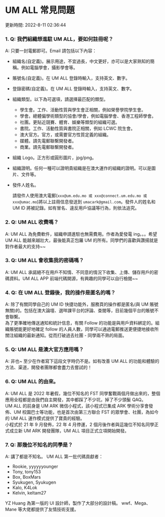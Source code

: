 # UM ALL 常見問題

更新時間: 2022-8-11 02:36:44

### 1. Q: 我們組織想進駐 UM ALL，要如何註冊呢？

A: 只要一封電郵即可。Email 請包括以下內容：

- 組織名(自定義)。展示用途，不宜過長，中文更好，亦可以是大家熟知的簡稱。例如電腦學會，攝影學會等。
- 賬號名(自定義)。在 UM ALL 登錄時輸入，支持英文、數字。
- 登錄密碼(自定義)。在 UM ALL 登錄時輸入，支持英文、數字。
- 組織類型。以下為可選項，請選擇最匹配的類型。
  - 學生會。工作、活動性質與學生會正相關，例如榮譽學院學生會。
  - 學會。總體偏學術類型的協會/學會，例如電腦學會、香港工程師學會。
  - 社團。更貼近競賽、體育、娛樂等類型的組織可選。
  - 書院。工作、活動性質與書院正相關，例如 LCWC 院生會。
  - 澳大官方。官方，或需要官方性質定義的組織。
  - 媒體。請先電郵聯繫開發者。
  - 商業。請先電郵聯繫開發者。
- 組織 Logo。正方形或圓形圖片，jpg/png。
- 組織證明。任何一種可以證明貴組織是在澳大運作的組織的證明。可以是圖片、文件等。
- 發件人姓名。

  請發件人使用澳大電郵(`xxx@um.edu.mo 或 xxx@connect.um.edu.mo 或 xxx@umac.mo`)將以上註冊信息發送到 `umacark@gmail.com`。發件人的姓名和 UM ID 將被記錄。如有冒名、違反用戶協議等行為，則依法追究。

### 2. Q: UM ALL 收費嗎？

A: UM ALL 為免費軟件，組織申請進駐也無需費用。作者為愛發電 ing。。。希望 UM ALL 能越來越壯大，最後能真正包羅 UM 的所有。同學們的喜歡與讚揚就是對作者最大的支持~~

### 3. Q: UM ALL 會收集我的密碼嗎？

A: UM ALL 承諾絕不在用戶不知情、不同意的情況下收集、上傳、儲存用戶的密碼資料。UM ALL APP 前端代碼開源，有興趣的同學可以自行檢閱~~

### 4. Q: 在 UM ALL 登錄後，我的操作是匿名的嗎？

A: 除了有關同學自己的 UM ID 快捷功能外，服務頁的操作都是匿名(與 UM 賬號無關)的。包括在澳大論壇、選咩課平台的評論、查閱等，目前幾個平台的賬號不會聯繫。  
為了更準確地傳送通知和統計信息，有關 Follow 的功能是與用戶資料綁定的。組織賬號能更好地確定 follow 的人員人數，同學可以通過電郵推送更便捷地接收所關注組織的最新通知。從而打破過去社團 - 同學兩不熟的局面。

### 5. Q: UM ALL 是澳大官方應用嗎？

A: 非也~ 至少在作者寫下這段文字時仍不是。如有改善 UM ALL 的功能和體驗的方法、渠道，開發者團隊都會盡力去嘗試的！

### 6. Q: UM ALL 的由來。

A: UM ALL 是 2022 年暑假，幾位不知名的 FST 同學奮戰兩個月做出來的，整個應用全程都是由我們自主開發，其中都踩了不少坑，掉了不少頭髮 QAQ。  
UM ALL 的前身是 UM ARK 微信小程式，該小程式已集成 ARK 學術分享會發佈、UM 校園巴士等功能，也是首次由第三方聯合 FST 的眾學會、社團，為如今的 UM ALL 運作模式提供了寶貴的經驗。  
小程式於 21 年 9 月發佈，22 年 4 月停運，2 個月後作者與這幾位不知名同學正式成立新 UM ARK 開發團隊，UM ALL 項目正式立項開始開發。

### 7. Q: 那幾位不知名的同學是？

A: 講了都是不知名。
UM ALL 第一批代碼貢獻者：

- Rookie, yyyyyyounger
- Tony, tony153
- Box, BoxMars
- Syukugen, Syukugen
- Kalo, K4Lok
- Kelvin, keltam27

YZ Huang 為第一版的 UI 設計師，製作了大部分的設計稿。
wwf、Mega、Mane 等大佬都提供了友情技術支援。
